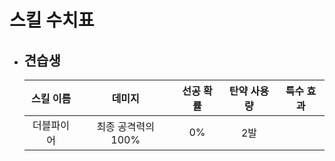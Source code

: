 # 스킬 수치표

* ## 견습생
    | 스킬 이름 | 데미지 | 선공 확률 | 탄약 사용량 | 특수 효과 |
    | :---: | :---: | :---: | :---: | :---: |
    | 더블파이어 | 최종 공격력의 100% | 0% | 2발 | |
